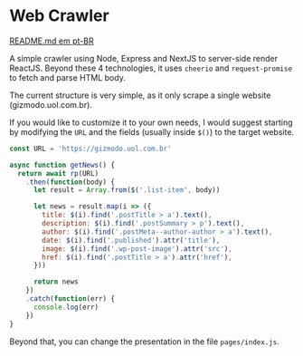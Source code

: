 # Web Crawler

[README.md em pt-BR](README-pt_BR.md)

A simple crawler using Node, Express and NextJS to server-side render ReactJS. Beyond these 4 technologies, it uses `cheerio` and `request-promise` to fetch and parse HTML body.

The current structure is very simple, as it only scrape a single website (gizmodo.uol.com.br).

If you would like to customize it to your own needs, I would suggest starting by modifying the `URL` and the fields (usually inside `$()`) to the target website.

```javascript
const URL = 'https://gizmodo.uol.com.br'

async function getNews() {
  return await rp(URL)
    .then(function(body) {
      let result = Array.from($('.list-item', body))

      let news = result.map(i => ({
        title: $(i).find('.postTitle > a').text(),
        description: $(i).find('.postSummary > p').text(),
        author: $(i).find('.postMeta--author-author > a').text(),
        date: $(i).find('.published').attr('title'),
        image: $(i).find('.wp-post-image').attr('src'),
        href: $(i).find('.postTitle > a').attr('href'),
      }))

      return news
    })
    .catch(function(err) {
      console.log(err)
    })
}
```

Beyond that, you can change the presentation in the file `pages/index.js`.